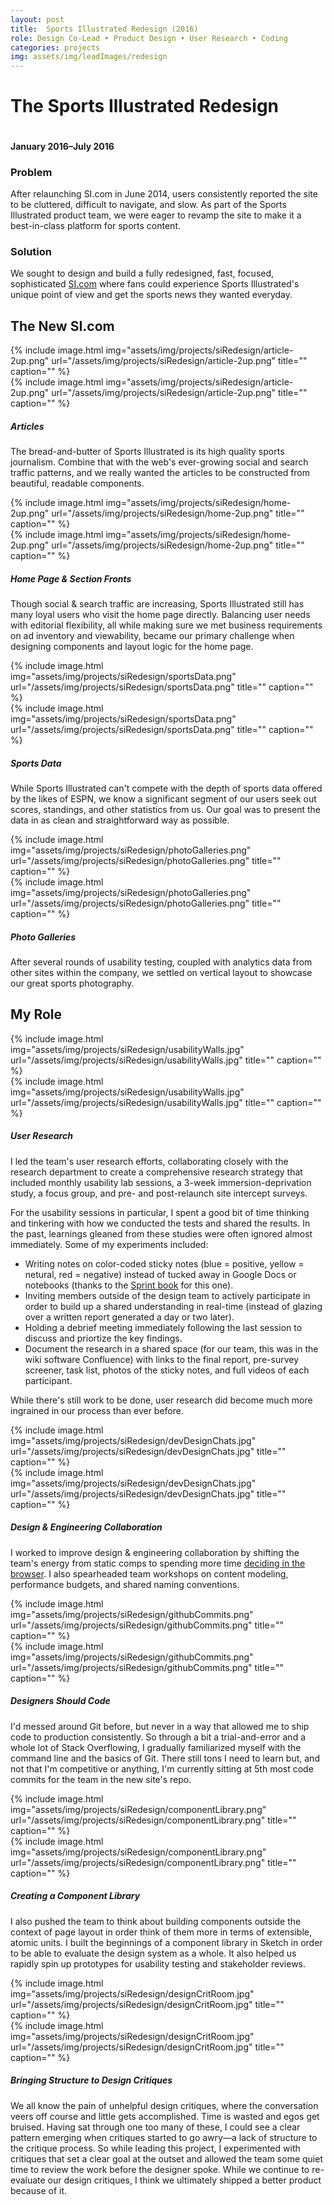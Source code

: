 ```yaml
---
layout: post
title:  Sports Illustrated Redesign (2016)
role: Design Co-Lead • Product Design • User Research • Coding
categories: projects
img: assets/img/leadImages/redesign
---
```



<div class="title">
  <h1 class="headline">The <span class="sports">Sports</span> <span class="illustrated">Illustrated</span> Redesign</h1>
  <img src="../assets/img/projects/siRedesign/hero-redesign2.png" alt="" class="hero-img">
  <h4 class="date">January 2016–July 2016</h4>
  <div class="intro">
    <h3>Problem</h3>
    <p>After relaunching SI.com in June 2014, users consistently reported the site to be cluttered, difficult to navigate, and slow. As part of the Sports Illustrated product team, we were eager to revamp the site to make it a best-in-class platform for sports content.</p>
    <h3>Solution</h3>
    <p>We sought to design and build a fully redesigned, fast, focused, sophisticated <a href="http://www.si.com/">SI.com</a> where fans could experience Sports Illustrated's unique point of view and get the sports news they wanted everyday.</p>
  </div>
</div>

<section>
  <h2 class="bullet">The New SI.com</h2>
  <div class="highlight-odd">
    <div class="screenshot-sm">{% include image.html img="assets/img/projects/siRedesign/article-2up.png" url="/assets/img/projects/siRedesign/article-2up.png" title="" caption="" %}</div>
    <div class="screenshot-lg">{% include image.html img="assets/img/projects/siRedesign/article-2up.png" url="/assets/img/projects/siRedesign/article-2up.png" title="" caption="" %}</div>
    <div class="takeaway">
      <h5 class="example">Articles</h5>
      <p class="description">The bread-and-butter of Sports Illustrated is its high quality sports journalism. Combine that with the web's ever-growing social and search traffic patterns, and we really wanted the articles to be constructed from beautiful, readable components.</p>
    </div>
  </div>
  <div class="highlight-even">
    <div class="screenshot-sm">{% include image.html img="assets/img/projects/siRedesign/home-2up.png" url="/assets/img/projects/siRedesign/home-2up.png" title="" caption="" %}</div>
    <div class="screenshot-lg">{% include image.html img="assets/img/projects/siRedesign/home-2up.png" url="/assets/img/projects/siRedesign/home-2up.png" title="" caption="" %}</div>
    <div class="takeaway">
      <h5 class="example">Home Page & Section Fronts</h5>
      <p class="description">Though social & search traffic are increasing, Sports Illustrated still has many loyal users who visit the home page directly. Balancing user needs with editorial flexibility, all while making sure we met business requirements on ad inventory and viewability, became our primary challenge when designing components and layout logic for the home page.</p>
    </div>
  </div>
  <div class="highlight-odd">
    <div class="screenshot-sm">{% include image.html img="assets/img/projects/siRedesign/sportsData.png" url="/assets/img/projects/siRedesign/sportsData.png" title="" caption="" %}</div>
    <div class="screenshot-lg">{% include image.html img="assets/img/projects/siRedesign/sportsData.png" url="/assets/img/projects/siRedesign/sportsData.png" title="" caption="" %}</div>
    <div class="takeaway">
      <h5 class="example">Sports Data</h5>
      <p class="description">While Sports Illustrated can't compete with the depth of sports data offered by the likes of ESPN, we know a significant segment of our users seek out scores, standings, and other statistics from us. Our goal was to present the data in as clean and straightforward way as possible.</p>
    </div>
  </div>
  <div class="highlight-even">
    <div class="screenshot-sm">{% include image.html img="assets/img/projects/siRedesign/photoGalleries.png" url="/assets/img/projects/siRedesign/photoGalleries.png" title="" caption="" %}</div>
    <div class="screenshot-lg">{% include image.html img="assets/img/projects/siRedesign/photoGalleries.png" url="/assets/img/projects/siRedesign/photoGalleries.png" title="" caption="" %}</div>
    <div class="takeaway">
      <h5 class="example">Photo Galleries</h5>
      <p class="description">After several rounds of usability testing, coupled with analytics data from other sites within the company, we settled on vertical layout to showcase our great sports photography.</p>
    </div>
  </div>
</section>

<section>
  <h2 class="bullet">My Role</h2>
  <div class="highlight-odd">
    <div class="screenshot-sm">{% include image.html img="assets/img/projects/siRedesign/usabilityWalls.jpg" url="/assets/img/projects/siRedesign/usabilityWalls.jpg" title="" caption="" %}</div>
    <div class="screenshot-lg">{% include image.html img="assets/img/projects/siRedesign/usabilityWalls.jpg" url="/assets/img/projects/siRedesign/usabilityWalls.jpg" title="" caption="" %}</div>
    <div class="takeaway">
      <h5 class="example">User Research</h5>
      <p class="description">I led the team's user research efforts, collaborating closely with the research department to create a comprehensive research strategy that included monthly usability lab sessions, a 3-week immersion-deprivation study, a focus group, and pre- and post-relaunch site intercept surveys.</p>
      <div class="line-break"></div>
      <div class="elaborate">
        <p>For the usability sessions in particular, I spent a good bit of time thinking and tinkering with how we conducted the tests and shared the results. In the past, learnings gleaned from these studies were often ignored almost immediately. Some of my experiments included:</p>
        <ul>
          <li>Writing notes on color-coded sticky notes (blue = positive, yellow = netural, red = negative) instead of tucked away in Google Docs or notebooks (thanks to the <a href="http://www.thesprintbook.com/">Sprint book</a> for this one).</li>
          <li>Inviting members outside of the design team to actively participate in order to build up a shared understanding in real-time (instead of glazing over a written report generated a day or two later).</li>
          <li>Holding a debrief meeting immediately following the last session to discuss and priortize the key findings.</li>
          <li>Document the research in a shared space (for our team, this was in the wiki software Confluence) with links to the final report, pre-survey screener, task list, photos of the sticky notes, and full videos of each participant.</li>
        </ul>
        <p>While there's still work to be done, user research did become much more ingrained in our process than ever before.</p>
      </div>
    </div>
  </div>
  <div class="highlight-even">
    <div class="screenshot-sm">{% include image.html img="assets/img/projects/siRedesign/devDesignChats.jpg" url="/assets/img/projects/siRedesign/devDesignChats.jpg" title="" caption="" %}</div>
    <div class="screenshot-lg">{% include image.html img="assets/img/projects/siRedesign/devDesignChats.jpg" url="/assets/img/projects/siRedesign/devDesignChats.jpg" title="" caption="" %}</div>
    <div class="takeaway">
      <h5 class="example">Design & Engineering Collaboration</h5>
      <p class="description">I worked to improve design & engineering collaboration by shifting the team's energy from static comps to spending more time <a href="https://twitter.com/brad_frost/status/333945642139406336">deciding in the browser</a>. I also spearheaded team workshops on content modeling, performance budgets, and shared naming conventions.</p>
    </div>
  </div>
  <div class="highlight-odd">
    <div class="screenshot-sm">{% include image.html img="assets/img/projects/siRedesign/githubCommits.png" url="/assets/img/projects/siRedesign/githubCommits.png" title="" caption="" %}</div>
    <div class="screenshot-lg">{% include image.html img="assets/img/projects/siRedesign/githubCommits.png" url="/assets/img/projects/siRedesign/githubCommits.png" title="" caption="" %}</div>
    <div class="takeaway">
      <h5 class="example">Designers Should Code</h5>
      <p class="description">I'd messed around Git before, but never in a way that allowed me to ship code to production consistently. So through a bit a trial-and-error and a whole lot of Stack Overflowing, I gradually familiarized myself with the command line and the basics of Git. There still tons I need to learn but, and not that I'm competitive or anything, I'm currently sitting at 5th most code commits for the team in the new site's repo.</p>
    </div>
  </div>
  <div class="highlight-even">
    <div class="screenshot-sm">{% include image.html img="assets/img/projects/siRedesign/componentLibrary.png" url="/assets/img/projects/siRedesign/componentLibrary.png" title="" caption="" %}</div>
    <div class="screenshot-lg">{% include image.html img="assets/img/projects/siRedesign/componentLibrary.png" url="/assets/img/projects/siRedesign/componentLibrary.png" title="" caption="" %}</div>
    <div class="takeaway">
      <h5 class="example">Creating a Component Library</h5>
      <p class="description">I also pushed the team to think about building components outside the context of page layout in order think of them more in terms of extensible, atomic units. I built the beginnings of a component library in Sketch in order to be able to evaluate the design system as a whole. It also helped us rapidly spin up prototypes for usability testing and stakeholder reviews.</p>
    </div>
  </div>
  <div class="highlight-odd">
    <div class="screenshot-sm">{% include image.html img="assets/img/projects/siRedesign/designCritRoom.jpg" url="/assets/img/projects/siRedesign/designCritRoom.jpg" title="" caption="" %}</div>
    <div class="screenshot-lg">{% include image.html img="assets/img/projects/siRedesign/designCritRoom.jpg" url="/assets/img/projects/siRedesign/designCritRoom.jpg" title="" caption="" %}</div>
    <div class="takeaway">
      <h5 class="example">Bringing Structure to Design Critiques</h5>
      <p class="description">We all know the pain of unhelpful design critiques, where the conversation veers off course and little gets accomplished. Time is wasted and egos get bruised. Having sat through one too many of these, I could see a clear pattern emerging when critiques started to go awry—a lack of structure to the critique process. So while leading this project, I experimented with critiques that set a clear goal at the outset and allowed the team some quiet time to review the work before the designer spoke. While we continue to re-evaluate our design critiques, I think we ultimately shipped a better product because of it.</p>
    </div>
  </div>
</section>